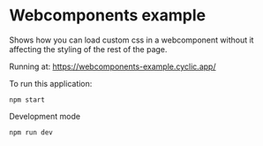 # Webcomponents example

Shows how you can load custom css in a webcomponent without it affecting the styling of the rest of the page.

Running at: https://webcomponents-example.cyclic.app/


To run this application:

```
npm start
```

Development mode

    npm run dev
